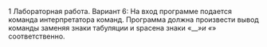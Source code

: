 1 Лабораторная работа. 
Вариант 6: На вход программе подается команда интерпретатора команд. Программа должна произвести вывод команды заменяя знаки табуляции и spaceна знаки «___»и «_» соответственно.
